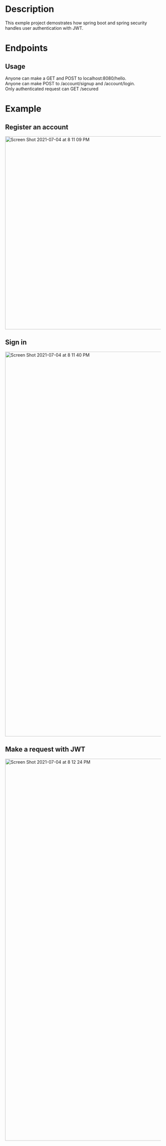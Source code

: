 # Description
This exmple project demostrates how spring boot and spring security handles user authentication with JWT.  

# Endpoints
## Usage
Anyone can make a GET and POST to localhost:8080/hello.   
Anyone can make POST to /account/signup and /account/login.  
Only authenticated request can GET /secured

# Example 

## Register an account
<img width="624" alt="Screen Shot 2021-07-04 at 8 11 09 PM" src="https://user-images.githubusercontent.com/54089282/124384467-faf60680-dd03-11eb-9d12-7a25ad7498f5.png">

## Sign in
<img width="1243" alt="Screen Shot 2021-07-04 at 8 11 40 PM" src="https://user-images.githubusercontent.com/54089282/124384489-0c3f1300-dd04-11eb-905c-6d74bfa9d3b8.png">

## Make a request with JWT

<img width="1234" alt="Screen Shot 2021-07-04 at 8 12 24 PM" src="https://user-images.githubusercontent.com/54089282/124384510-27118780-dd04-11eb-8a4b-f3c060519590.png">
